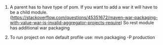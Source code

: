 1. A parent has to have type of pom. If you want to add a war it will have to be a child module.
(https://stackoverflow.com/questions/45351672/maven-war-packaging-with-value-war-is-invalid-aggregator-projects-require)
So rest module has additional war packaging

2. To run project on non default profile use:
mvn packaging -P production

